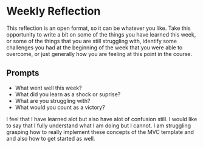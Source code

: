 # Weekly Reflection
This reflection is an open format, so it can be whatever you like. Take this opportunity to write a bit on some of the things you have learned this week, or some of the things that you are still struggling with, identify some challenges you had at the beginning of the week that you were able to overcome, or just generally how you are feeling at this point in the course.

## Prompts
- What went well this week?
- What did you learn as a shock or suprise?
- What are you struggling with?
- What would you count as a victory?

I feel that I have learned alot but also have alot of confusion still. I would like to say that I fully understand what I am doing but I cannot. I am struggling grasping how to really implement these concepts of the MVC template and and also how to get started as well.

